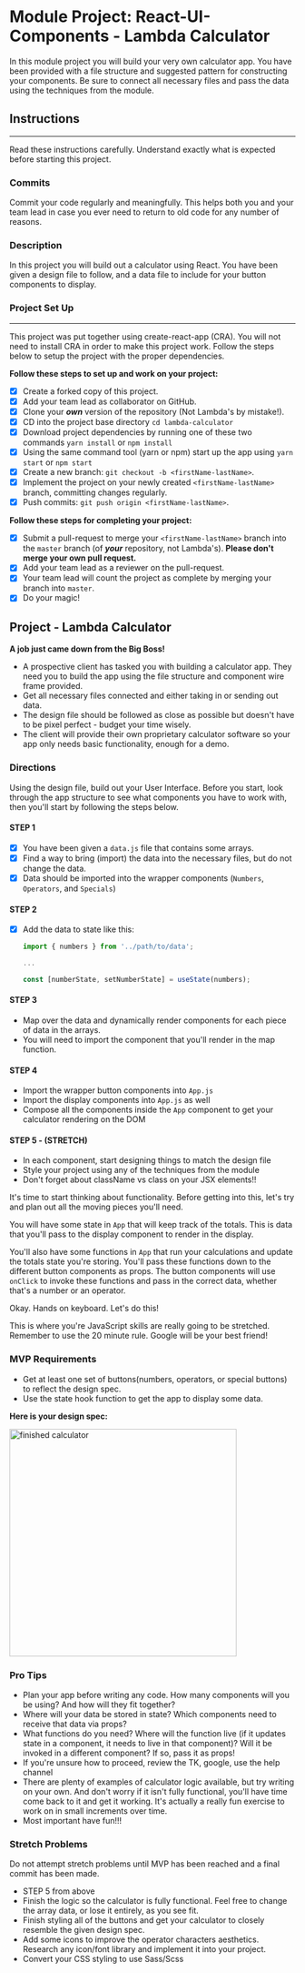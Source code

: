 # Module Project: React-UI-Components - Lambda Calculator

In this module project you will build your very own calculator app. You have been provided with a file structure and suggested pattern for constructing your components. Be sure to connect all necessary files and pass the data using the techniques from the module.

## Instructions

---

Read these instructions carefully. Understand exactly what is expected before starting this project.

### Commits

Commit your code regularly and meaningfully. This helps both you and your team lead in case you ever need to return to old code for any number of reasons.

### Description

In this project you will build out a calculator using React. You have been given a design file to follow, and a data file to include for your button components to display.

### Project Set Up

---

This project was put together using create-react-app (CRA). You will not need to install CRA in order to make this project work. Follow the steps below to setup the project with the proper dependencies.

**Follow these steps to set up and work on your project:**

-   [x] Create a forked copy of this project.
-   [x] Add your team lead as collaborator on GitHub.
-   [x] Clone your ***own***   version of the repository (Not Lambda's by mistake!).
-   [x] CD into the project base directory `cd lambda-calculator`
-   [x] Download project dependencies by running one of these two commands `yarn install` or `npm install`
-   [x] Using the same command tool (yarn or npm) start up the app using `yarn start` or `npm start`
-   [x] Create a new branch: `git checkout -b <firstName-lastName>`.
-   [x] Implement the project on your newly created `<firstName-lastName>` branch, committing changes regularly.
-   [x] Push commits: `git push origin <firstName-lastName>`.

**Follow these steps for completing your project:**

-   [x] Submit a pull-request to merge your `<firstName-lastName>` branch into the `master` branch (of ***your***   repository, not Lambda's). **Please don't merge your own pull request.**
-   [x] Add your team lead as a reviewer on the pull-request.
-   [x] Your team lead will count the project as complete by merging your branch into `master`.
-   [x] Do your magic!

## Project - Lambda Calculator

**A job just came down from the Big Boss!**

-   A prospective client has tasked you with building a calculator app. They need you to build the app using the file structure and component wire frame provided.
-   Get all necessary files connected and either taking in or sending out data.
-   The design file should be followed as close as possible but doesn't have to be pixel perfect - budget your time wisely.
-   The client will provide their own proprietary calculator software so your app only needs basic functionality, enough for a demo.

### Directions

Using the design file, build out your User Interface. Before you start, look through the app structure to see what components you have to work with, then you'll start by following the steps below.

#### STEP 1

-   [x] You have been given a `data.js` file that contains some arrays.
-   [x] Find a way to bring (import) the data into the necessary files, but do not change the data.
-   [x] Data should be imported into the wrapper components (`Numbers`, `Operators`, and `Specials`)

#### STEP 2

-   [x] Add the data to state like this:

    ```js
    import { numbers } from '../path/to/data';

    ...

    const [numberState, setNumberState] = useState(numbers);
    ```

#### STEP 3

-   Map over the data and dynamically render components for each piece of data in the arrays.
-   You will need to import the component that you'll render in the map function.

#### STEP 4

-   Import the wrapper button components into `App.js`
-   Import the display components into `App.js` as well
-   Compose all the components inside the `App` component to get your calculator rendering on the DOM

#### STEP 5 - (STRETCH)

-   In each component, start designing things to match the design file
-   Style your project using any of the techniques from the module
-   Don't forget about className vs class on your JSX elements!!

It's time to start thinking about functionality. Before getting into this, let's try and plan out all the moving pieces you'll need.

You will have some state in `App` that will keep track of the totals. This is data that you'll pass to the display component to render in the display.

You'll also have some functions in `App` that run your calculations and update the totals state you're storing. You'll pass these functions down to the different button components as props. The button components will use `onClick` to invoke these functions and pass in the correct data, whether that's a number or an operator.

Okay. Hands on keyboard. Let's do this!

This is where you're JavaScript skills are really going to be stretched. Remember to use the 20 minute rule. Google will be your best friend!

### MVP Requirements

-   Get at least one set of buttons(numbers, operators, or special buttons) to reflect the design spec.
-   Use the state hook function to get the app to display some data.

**Here is your design spec:**

<img src="https://tk-assets.lambdaschool.com/67a0a891-ba8c-429e-8d33-bc9e5b9f4e7c_ScreenShot2019-07-02at5.16.56PM.png" alt="finished calculator" width="400px" />

### Pro Tips

-   Plan your app before writing any code. How many components will you be using? And how will they fit together?
-   Where will your data be stored in state? Which components need to receive that data via props?
-   What functions do you need? Where will the function live (if it updates state in a component, it needs to live in that component)? Will it be invoked in a different component? If so, pass it as props!
-   If you're unsure how to proceed, review the TK, google, use the help channel
-   There are plenty of examples of calculator logic available, but try writing on your own. And don't worry if it isn't fully functional, you'll have time come back to it and get it working. It's actually a really fun exercise to work on in small increments over time.
-   Most important have fun!!!

### Stretch Problems

Do not attempt stretch problems until MVP has been reached and a final commit has been made.

-   STEP 5 from above
-   Finish the logic so the calculator is fully functional. Feel free to change the array data, or lose it entirely, as you see fit.
-   Finish styling all of the buttons and get your calculator to closely resemble the given design spec. 
-   Add some icons to improve the operator characters aesthetics. Research any icon/font library and implement it into your project.
-   Convert your CSS styling to use Sass/Scss
